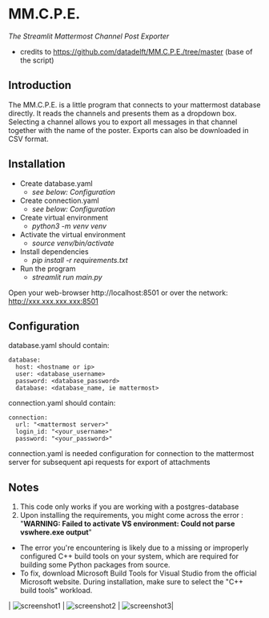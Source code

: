 # MM.C.P.E.
_The Streamlit Mattermost Channel Post Exporter_ 
- credits to https://github.com/datadelft/MM.C.P.E./tree/master (base of the script)

## Introduction

The MM.C.P.E. is a little program that connects to your mattermost database 
directly. It reads the channels and presents them as a dropdown box. Selecting 
a channel allows you to export all messages in that channel together with the 
name of the poster. Exports can also be downloaded in CSV format.


## Installation
- Create database.yaml 
  - _see below: Configuration_
- Create connection.yaml
  - _see below: Configuration_
- Create virtual environment 
  - _python3 -m venv venv_
- Activate the virtual environment 
  - _source venv/bin/activate_
- Install dependencies 
  - _pip install -r requirements.txt_
- Run the program 
  - _streamlit run main.py_

Open your web-browser http://localhost:8501 
or over the network: http://xxx.xxx.xxx.xxx:8501


## Configuration

database.yaml should contain:

```
database: 
  host: <hostname or ip> 
  user: <database_username>
  password: <database_password> 
  database: <database_name, ie mattermost> 
```

connection.yaml should contain:

```
connection:
  url: "<mattermost server>"
  login_id: "<your_username>"
  password: "<your_password>"
```

connection.yaml is needed configuration for connection to the mattermost server for subsequent api requests for export of attachments
## Notes

1. This code only works if you are working with a postgres-database
2. Upon installing the requirements, you might come across the error : "**WARNING: Failed to activate VS environment: Could not parse vswhere.exe output**"
- The error you're encountering is likely due to a missing or improperly configured C++ build tools on your system, which are required for building some Python packages from source.
- To fix, download Microsoft Build Tools for Visual Studio from the official Microsoft website. During installation, make sure to select the "C++ build tools" workload.

| ![screenshot1](https://github.com/datadelft/MM.C.P.E./assets/56151011/7de1226e-784b-47b7-994c-d740fcf82db5) | ![screenshot2](https://github.com/datadelft/MM.C.P.E./assets/56151011/14cbf540-7c1d-4ceb-bd00-f0b73337a646) | ![screenshot3](https://github.com/datadelft/MM.C.P.E./assets/56151011/f5df9c61-af8a-4cbb-aab9-ab775e93fb76)|








